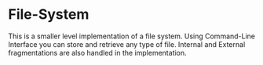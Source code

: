 # File-System
This is a smaller level implementation of a file system. Using Command-Line Interface you can store and retrieve any type of file. Internal and External fragmentations are also handled in the implementation.
